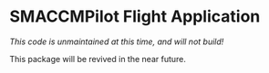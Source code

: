 # SMACCMPilot Flight Application

*This code is unmaintained at this time, and will not build!*

This package will be revived in the near future.
